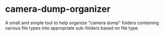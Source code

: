 # camera-dump-organizer
A small and simple tool to help organize "camera dump" folders containing various file types into appropriate sub-folders based on file type.
